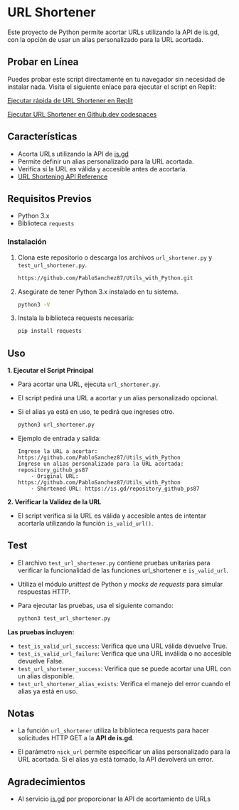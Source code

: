 # URL Shortener
Este proyecto de Python permite acortar URLs utilizando la API de is.gd, con la opción de usar un alias personalizado para la URL acortada.

## Probar en Línea

Puedes probar este script directamente en tu navegador sin necesidad de instalar nada. Visita el siguiente enlace para ejecutar el script en Replit:

[Ejecutar rápida de URL Shortener en Replit](https://replit.com/@PabloSanchez53/UtilswithPython#url_shortener/url_shortener.py)

[Ejecutar URL Shortener en Github.dev codespaces](https://github.dev/PabloSanchez87/Utils_with_Python/blob/main/url_shortener/url_shortener.py)


## Características
- Acorta URLs utilizando la API de [is.gd](https://is.gd/create.php)
- Permite definir un alias personalizado para la URL acortada.
- Verifica si la URL es válida y accesible antes de acortarla.
- [URL Shortening API Reference](https://is.gd/apishorteningreference.php)

## Requisitos Previos
- Python 3.x
- Biblioteca `requests`

### Instalación
1. Clona este repositorio o descarga los archivos `url_shortener.py` y `test_url_shortener.py`.
   
    ```bash
    https://github.com/PabloSanchez87/Utils_with_Python.git
    ```
2. Asegúrate de tener Python 3.x instalado en tu sistema.
   ```bash
   python3 -V
   ```
3. Instala la biblioteca requests necesaria:
    ```bash
    pip install requests
    ```

## Uso
**1. Ejecutar el Script Principal**
- Para acortar una URL, ejecuta `url_shortener.py`. 
- El script pedirá una URL a acortar y un alias personalizado opcional. 
- Si el alias ya está en uso, te pedirá que ingreses otro.
  
    ```bash
    python3 url_shortener.py
    ```

- Ejemplo de entrada y salida:
    ```
    Ingrese la URL a acortar: https://github.com/PabloSanchez87/Utils_with_Python
    Ingrese un alias personalizado para la URL acortada: repository_github_ps87
        · Original URL: https://github.com/PabloSanchez87/Utils_with_Python
        · Shortened URL: https://is.gd/repository_github_ps87
    ```

**2. Verificar la Validez de la URL**
- El script verifica si la URL es válida y accesible antes de intentar acortarla utilizando la función `is_valid_url()`.


## Test
- El archivo `test_url_shortener.py` contiene pruebas unitarias para verificar la funcionalidad de las funciones url_shortener e `is_valid_url`. 
- Utiliza el módulo *unittest* de Python y *mocks de requests* para simular respuestas HTTP.
- Para ejecutar las pruebas, usa el siguiente comando:
  
    ```bash
    python3 test_url_shortener.py
    ```

**Las pruebas incluyen:**

- `test_is_valid_url_success`: Verifica que una URL válida devuelve True.
- `test_is_valid_url_failure`: Verifica que una URL inválida o no accesible devuelve False.
- `test_url_shortener_success`: Verifica que se puede acortar una URL con un alias disponible.
- `test_url_shortener_alias_exists`: Verifica el manejo del error cuando el alias ya está en uso.

## Notas
- La función `url_shortener` utiliza la biblioteca requests para hacer solicitudes HTTP GET a la **API de is.gd**.

- El parámetro `nick_url` permite especificar un alias personalizado para la URL acortada. Si el alias ya está tomado, la API devolverá un error.

## Agradecimientos
- Al servicio [is.gd](https://is.gd/create.php) por proporcionar la API de acortamiento de URLs